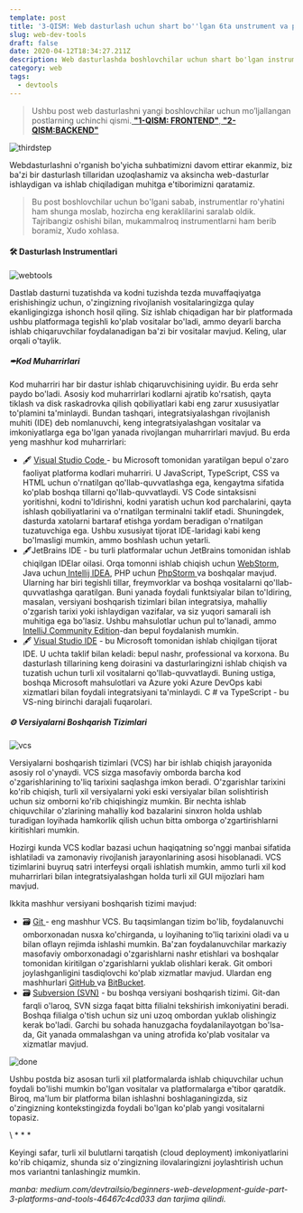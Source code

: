 ```yaml
---
template: post
title: '3-QISM: Web dasturlash uchun shart bo''lgan 6ta unstrument va platformalar'
slug: web-dev-tools
draft: false
date: 2020-04-12T18:34:27.211Z
description: Web dasturlashda boshlovchilar uchun shart bo'lgan instrumentlar
category: web
tags:
  - devtools
---
```



> Ushbu post web dasturlashni yangi boshlovchilar uchun mo’ljallangan postlarning uchinchi qismi.[ **"1-QISM: FRONTEND"**](https://www.abdulloh.codes/posts/frontend-dev-guide),**[ "2-QISM:BACKEND"](https://www.abdulloh.codes/posts/backend-dev-guide)**

![thirdstep](/media/andrew-welch-q0-tdhboz4u-unsplash.jpg "foto: unsplash")



Webdasturlashni o'rganish bo'yicha suhbatimizni davom ettirar ekanmiz, biz ba'zi bir dasturlash tillaridan uzoqlashamiz va aksincha web-dasturlar ishlaydigan va ishlab chiqiladigan muhitga e'tiborimizni qaratamiz.



> Bu post boshlovchilar uchun bo'lgani sabab, instrumentlar ro'yhatini ham shunga moslab, hozircha eng keraklilarini saralab oldik. Tajribangiz oshishi bilan, mukammalroq instrumentlarni ham berib boramiz, Xudo xohlasa.



#### 🛠 Dasturlash Instrumentlari

![webtools](/media/images.png "foto: websitesetup.org")

Dastlab dasturni tuzatishda va kodni tuzishda tezda muvaffaqiyatga erishishingiz uchun, o'zingizning rivojlanish vositalaringizga qulay ekanligingizga ishonch hosil qiling. Siz ishlab chiqadigan har bir platformada ushbu platformaga tegishli ko'plab vositalar bo'ladi, ammo deyarli barcha ishlab chiqaruvchilar foydalanadigan ba'zi bir vositalar mavjud. Keling, ular orqali o'taylik.

##### ✒Kod Muharrirlari

Kod muharriri har bir dastur ishlab chiqaruvchisining uyidir. Bu erda sehr paydo bo'ladi. Asosiy kod muharrirlari kodlarni ajratib ko'rsatish, qayta tiklash va disk raskadrovka qilish qobiliyatlari kabi eng zarur xususiyatlar to'plamini ta'minlaydi. Bundan tashqari, integratsiyalashgan rivojlanish muhiti (IDE) deb nomlanuvchi, keng integratsiyalashgan vositalar va imkoniyatlarga ega bo'lgan yanada rivojlangan muharrirlari mavjud. Bu erda yeng mashhur kod muharrirlari:

* 🖋 [Visual Studio Code ](https://code.visualstudio.com/)- bu Microsoft tomonidan yaratilgan bepul o'zaro faoliyat platforma kodlari muharriri. U JavaScript, TypeScript, CSS va HTML uchun o'rnatilgan qo'llab-quvvatlashga ega, kengaytma sifatida ko'plab boshqa tillarni qo'llab-quvvatlaydi. VS Code sintaksisni yoritishni, kodni to'ldirishni, kodni yaratish uchun kod parchalarini, qayta ishlash qobiliyatlarini va o'rnatilgan terminalni taklif etadi. Shuningdek, dasturda xatolarni bartaraf etishga yordam beradigan o'rnatilgan tuzatuvchiga ega. Ushbu xususiyat tijorat IDE-laridagi kabi keng bo'lmasligi mumkin, ammo boshlash uchun yetarli.
*  🖋JetBrains IDE - bu turli platformalar uchun JetBrains tomonidan ishlab chiqilgan IDElar oilasi. Orqa tomonni ishlab chiqish uchun [WebStorm](https://www.jetbrains.com/webstorm/), Java uchun[ Intellij IDEA](https://www.jetbrains.com/idea/), PHP uchun [PhpStorm ](https://www.jetbrains.com/phpstorm/)va boshqalar mavjud. Ularning har biri tegishli tillar, freymvorklar va boshqa vositalarni qo'llab-quvvatlashga qaratilgan. Buni yanada foydali funktsiyalar bilan to'ldiring, masalan, versiyani boshqarish tizimlari bilan integratsiya, mahalliy o'zgarish tarixi yoki ishlaydigan vazifalar, va siz yuqori samarali ish muhitiga ega bo'lasiz. Ushbu mahsulotlar uchun pul to'lanadi, ammo[ IntelliJ Community Edition](https://www.jetbrains.com/idea/download/#section=windows)-dan bepul foydalanish mumkin.
* 🖋 [Visual Studio IDE](https://visualstudio.microsoft.com/vs/) - bu Microsoft tomonidan ishlab chiqilgan tijorat IDE. U uchta taklif bilan keladi: bepul nashr, professional va korxona. Bu dasturlash tillarining keng doirasini va dasturlaringizni ishlab chiqish va tuzatish uchun turli xil vositalarni qo'llab-quvvatlaydi. Buning ustiga, boshqa Microsoft mahsulotlari va Azure yoki Azure DevOps kabi xizmatlari bilan foydali integratsiyani ta'minlaydi. C # va TypeScript - bu VS-ning birinchi darajali fuqarolari.

##### ⚙ Versiyalarni Boshqarish Tizimlari

![vcs](/media/version-control-system.png "foto:herewecode")

Versiyalarni boshqarish tizimlari (VCS) har bir ishlab chiqish jarayonida asosiy rol o'ynaydi. VCS sizga masofaviy omborda barcha kod o'zgarishlarining to'liq tarixini saqlashga imkon beradi. O'zgarishlar tarixini ko'rib chiqish, turli xil versiyalarni yoki eski versiyalar bilan solishtirish uchun siz omborni ko'rib chiqishingiz mumkin. Bir nechta ishlab chiquvchilar o'zlarining mahalliy kod bazalarini sinxron holda ushlab turadigan loyihada hamkorlik qilish uchun bitta omborga o'zgartirishlarni kiritishlari mumkin. 

Hozirgi kunda VCS kodlar bazasi uchun haqiqatning so'nggi manbai sifatida ishlatiladi va zamonaviy rivojlanish jarayonlarining asosi hisoblanadi. VCS tizimlarini buyruq satri interfeysi orqali ishlatish mumkin, ammo turli xil kod muharrirlari bilan integratsiyalashgan holda turli xil GUI mijozlari ham mavjud.


Ikkita mashhur versiyani boshqarish tizimi mavjud:

* 🗃 [Git ](https://git-scm.com/)- eng mashhur VCS. Bu taqsimlangan tizim bo'lib, foydalanuvchi omborxonadan nusxa ko'chirganda, u loyihaning to'liq tarixini oladi va u bilan oflayn rejimda ishlashi mumkin. Ba'zan foydalanuvchilar markaziy masofaviy omborxonadagi o'zgarishlarni nashr etishlari va boshqalar tomonidan kiritilgan o'zgarishlarni yuklab olishlari kerak. Git ombori joylashganligini tasdiqlovchi ko'plab xizmatlar mavjud. Ulardan eng mashhurlari [GitHub ](https://github.com/)va [BitBucket](https://bitbucket.org/).
* 🗃  [Subversion (SVN)](https://subversion.apache.org/) - bu boshqa versiyani boshqarish tizimi. Git-dan farqli o'laroq, SVN sizga faqat bitta filialni tekshirish imkoniyatini beradi. Boshqa filialga o'tish uchun siz uni uzoq ombordan yuklab olishingiz kerak bo'ladi. Garchi bu sohada hanuzgacha foydalanilayotgan bo'lsa-da, Git yanada ommalashgan va uning atrofida ko'plab vositalar va xizmatlar mavjud.



![done](/media/undraw_complete_task_u2c3.png "foto: undraw")



Ushbu postda biz asosan turli xil platformalarda ishlab chiquvchilar uchun foydali bo'lishi mumkin bo'lgan vositalar va platformalarga e'tibor qaratdik. Biroq, ma'lum bir platforma bilan ishlashni boshlaganingizda, siz o'zingizning kontekstingizda foydali bo'lgan ko'plab yangi vositalarni topasiz.

\    \*                   \*                     *

Keyingi safar, turli xil bulutlarni tarqatish (cloud deployment) imkoniyatlarini ko'rib chiqamiz, shunda siz o'zingizning ilovalaringizni joylashtirish uchun mos variantni tanlashingiz mumkin.





*manba:  medium.com/devtrailsio/beginners-web-development-guide-part-3-platforms-and-tools-46467c4cd033 dan tarjima qilindi.*